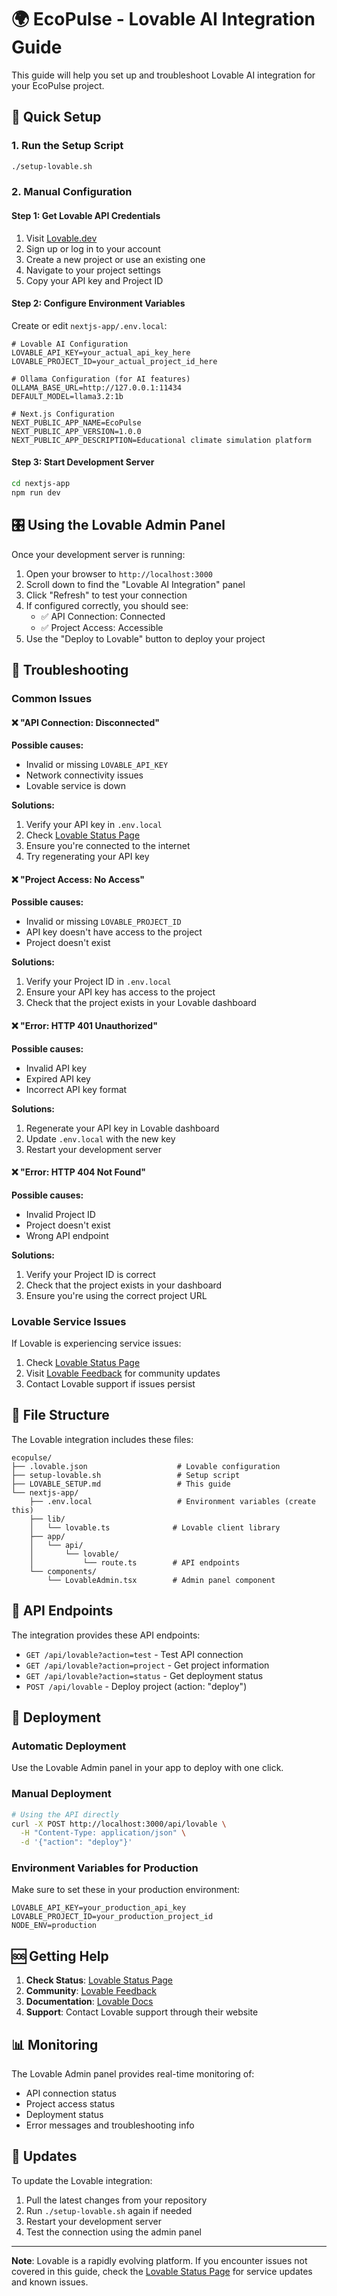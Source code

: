 # 🌍 EcoPulse - Lovable AI Integration Guide

This guide will help you set up and troubleshoot Lovable AI integration for your EcoPulse project.

## 🚀 Quick Setup

### 1. Run the Setup Script
```bash
./setup-lovable.sh
```

### 2. Manual Configuration

#### Step 1: Get Lovable API Credentials
1. Visit [Lovable.dev](https://lovable.dev)
2. Sign up or log in to your account
3. Create a new project or use an existing one
4. Navigate to your project settings
5. Copy your API key and Project ID

#### Step 2: Configure Environment Variables
Create or edit `nextjs-app/.env.local`:

```env
# Lovable AI Configuration
LOVABLE_API_KEY=your_actual_api_key_here
LOVABLE_PROJECT_ID=your_actual_project_id_here

# Ollama Configuration (for AI features)
OLLAMA_BASE_URL=http://127.0.0.1:11434
DEFAULT_MODEL=llama3.2:1b

# Next.js Configuration
NEXT_PUBLIC_APP_NAME=EcoPulse
NEXT_PUBLIC_APP_VERSION=1.0.0
NEXT_PUBLIC_APP_DESCRIPTION=Educational climate simulation platform
```

#### Step 3: Start Development Server
```bash
cd nextjs-app
npm run dev
```

## 🎛️ Using the Lovable Admin Panel

Once your development server is running:

1. Open your browser to `http://localhost:3000`
2. Scroll down to find the "Lovable AI Integration" panel
3. Click "Refresh" to test your connection
4. If configured correctly, you should see:
   - ✅ API Connection: Connected
   - ✅ Project Access: Accessible
5. Use the "Deploy to Lovable" button to deploy your project

## 🔧 Troubleshooting

### Common Issues

#### ❌ "API Connection: Disconnected"
**Possible causes:**
- Invalid or missing `LOVABLE_API_KEY`
- Network connectivity issues
- Lovable service is down

**Solutions:**
1. Verify your API key in `.env.local`
2. Check [Lovable Status Page](https://status.lovable.dev/)
3. Ensure you're connected to the internet
4. Try regenerating your API key

#### ❌ "Project Access: No Access"
**Possible causes:**
- Invalid or missing `LOVABLE_PROJECT_ID`
- API key doesn't have access to the project
- Project doesn't exist

**Solutions:**
1. Verify your Project ID in `.env.local`
2. Ensure your API key has access to the project
3. Check that the project exists in your Lovable dashboard

#### ❌ "Error: HTTP 401 Unauthorized"
**Possible causes:**
- Invalid API key
- Expired API key
- Incorrect API key format

**Solutions:**
1. Regenerate your API key in Lovable dashboard
2. Update `.env.local` with the new key
3. Restart your development server

#### ❌ "Error: HTTP 404 Not Found"
**Possible causes:**
- Invalid Project ID
- Project doesn't exist
- Wrong API endpoint

**Solutions:**
1. Verify your Project ID is correct
2. Check that the project exists in your dashboard
3. Ensure you're using the correct project URL

### Lovable Service Issues

If Lovable is experiencing service issues:

1. Check [Lovable Status Page](https://status.lovable.dev/)
2. Visit [Lovable Feedback](https://feedback.lovable.dev/) for community updates
3. Contact Lovable support if issues persist

## 📁 File Structure

The Lovable integration includes these files:

```
ecopulse/
├── .lovable.json                    # Lovable configuration
├── setup-lovable.sh                 # Setup script
├── LOVABLE_SETUP.md                 # This guide
└── nextjs-app/
    ├── .env.local                   # Environment variables (create this)
    ├── lib/
    │   └── lovable.ts              # Lovable client library
    ├── app/
    │   └── api/
    │       └── lovable/
    │           └── route.ts        # API endpoints
    └── components/
        └── LovableAdmin.tsx        # Admin panel component
```

## 🔌 API Endpoints

The integration provides these API endpoints:

- `GET /api/lovable?action=test` - Test API connection
- `GET /api/lovable?action=project` - Get project information
- `GET /api/lovable?action=status` - Get deployment status
- `POST /api/lovable` - Deploy project (action: "deploy")

## 🚀 Deployment

### Automatic Deployment
Use the Lovable Admin panel in your app to deploy with one click.

### Manual Deployment
```bash
# Using the API directly
curl -X POST http://localhost:3000/api/lovable \
  -H "Content-Type: application/json" \
  -d '{"action": "deploy"}'
```

### Environment Variables for Production
Make sure to set these in your production environment:

```env
LOVABLE_API_KEY=your_production_api_key
LOVABLE_PROJECT_ID=your_production_project_id
NODE_ENV=production
```

## 🆘 Getting Help

1. **Check Status**: [Lovable Status Page](https://status.lovable.dev/)
2. **Community**: [Lovable Feedback](https://feedback.lovable.dev/)
3. **Documentation**: [Lovable Docs](https://docs.lovable.dev)
4. **Support**: Contact Lovable support through their website

## 📊 Monitoring

The Lovable Admin panel provides real-time monitoring of:
- API connection status
- Project access status
- Deployment status
- Error messages and troubleshooting info

## 🔄 Updates

To update the Lovable integration:

1. Pull the latest changes from your repository
2. Run `./setup-lovable.sh` again if needed
3. Restart your development server
4. Test the connection using the admin panel

---

**Note**: Lovable is a rapidly evolving platform. If you encounter issues not covered in this guide, check the [Lovable Status Page](https://status.lovable.dev/) for service updates and known issues.
